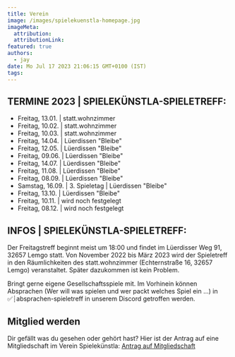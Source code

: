 ```yaml
---
title: Verein
image: /images/spielekuenstla-homepage.jpg
imageMeta:
  attribution:
  attributionLink:
featured: true
authors:
  - jay
date: Mo Jul 17 2023 21:06:15 GMT+0100 (IST)
tags:
---
```


## TERMINE 2023 | SPIELEKÜNSTLA-SPIELETREFF:
* Freitag, 13.01. | statt.wohnzimmer 
* Freitag, 10.02. | statt.wohnzimmer
* Freitag, 10.03. | statt.wohnzimmer
* Freitag, 14.04. | Lüerdissen "Bleibe" 
* Freitag, 12.05. | Lüerdissen "Bleibe"
* Freitag, 09.06. | Lüerdissen "Bleibe"
* Freitag, 14.07. | Lüerdissen "Bleibe"
* Freitag, 11.08. | Lüerdissen "Bleibe"
* Freitag, 08.09. | Lüerdissen "Bleibe"
* Samstag, 16.09. | 3. Spieletag | Lüerdissen "Bleibe"
* Freitag, 13.10. | Lüerdissen "Bleibe"
* Freitag, 10.11. | wird noch festgelegt
* Freitag, 08.12. | wird noch festgelegt


## INFOS | SPIELEKÜNSTLA-SPIELETREFF:
Der Freitagstreff beginnt meist um 18:00 und findet im Lüerdisser Weg 91, 32657 Lemgo statt. 
Von November 2022 bis März 2023 wird der Spieletreff in den Räumlichkeiten des statt.wohnzimmer (Echternstraße 16, 32657 Lemgo) veranstaltet.
Später dazukommen ist kein Problem. 

Bringt gerne eigene Gesellschaftsspiele mit. Im Vorhinein können Absprachen (Wer will was spielen und wer packt welches Spiel ein ...) in ⁠✅┊absprachen-spieletreff in unserem Discord getroffen werden.

## Mitglied werden

Dir gefällt was du gesehen oder gehört hast? Hier ist der Antrag auf eine Mitgliedschaft im Verein Spielekünstla:
<a href="/mitgliedsantrag_spielekünstla.pdf">Antrag auf Mitgliedschaft</a>

